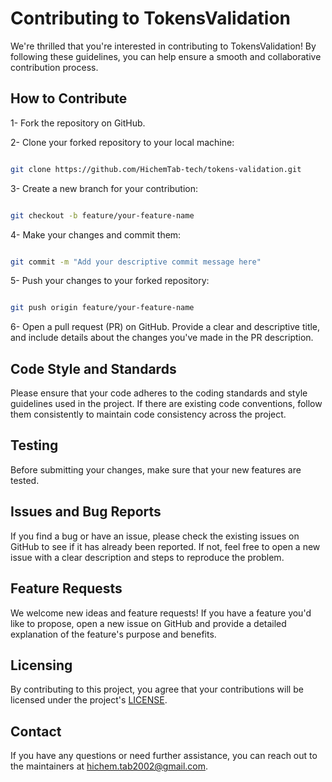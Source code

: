 # Contributing to TokensValidation

We're thrilled that you're interested in contributing to TokensValidation! By following these guidelines, you can help ensure a smooth and collaborative contribution process.

## How to Contribute

1- Fork the repository on GitHub.

2- Clone your forked repository to your local machine:

```bash

git clone https://github.com/HichemTab-tech/tokens-validation.git

```

3- Create a new branch for your contribution:

```bash

git checkout -b feature/your-feature-name

```

4- Make your changes and commit them:

```bash

git commit -m "Add your descriptive commit message here"

```

5- Push your changes to your forked repository:

```bash

git push origin feature/your-feature-name

```

6- Open a pull request (PR) on GitHub. Provide a clear and descriptive title, and include details about the changes you've made in the PR description.

## Code Style and Standards
Please ensure that your code adheres to the coding standards and style guidelines used in the project. If there are existing code conventions, follow them consistently to maintain code consistency across the project.

## Testing
Before submitting your changes, make sure that your new features are tested.

## Issues and Bug Reports
If you find a bug or have an issue, please check the existing issues on GitHub to see if it has already been reported. If not, feel free to open a new issue with a clear description and steps to reproduce the problem.

## Feature Requests
We welcome new ideas and feature requests! If you have a feature you'd like to propose, open a new issue on GitHub and provide a detailed explanation of the feature's purpose and benefits.

## Licensing
By contributing to this project, you agree that your contributions will be licensed under the project's [LICENSE](https://github.com/HichemTab-tech/tokens-validation/blob/master/LICENSE).

## Contact
If you have any questions or need further assistance, you can reach out to the maintainers at hichem.tab2002@gmail.com.
